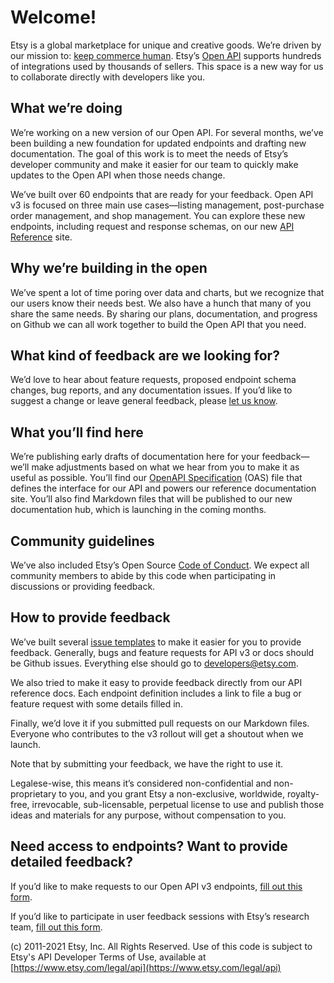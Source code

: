 # Welcome!

Etsy is a global marketplace for unique and creative goods. We’re driven by our mission to: [keep commerce human](https://www.etsy.com/about). Etsy’s [Open API](https://etsy.com/developers) supports hundreds of integrations used by thousands of sellers. This space is a new way for us to collaborate directly with developers like you.

## What we’re doing

We’re working on a new version of our Open API. For several months, we’ve been building a new foundation for updated endpoints and drafting new documentation. The goal of this work is to meet the needs of Etsy’s developer community and make it easier for our team to quickly make updates to the Open API when those needs change.



We’ve built over 60 endpoints that are ready for your feedback. Open API v3 is focused on three main use cases—listing management, post-purchase order management, and shop management. You can explore these new endpoints, including request and response schemas, on our new [API Reference](https://www.etsy.com/openapi/developers) site.

## Why we’re building in the open

We’ve spent a lot of time poring over data and charts, but we recognize that our users know their needs best. We also have a hunch that many of you share the same needs. By sharing our plans, documentation, and progress on Github we can all work together to build the Open API that you need.

## What kind of feedback are we looking for?

We’d love to hear about feature requests, proposed endpoint schema changes, bug reports, and any documentation issues. If you’d like to suggest a change or leave general feedback, please [let us know](https://github.com/etsy/open-api/issues/new/choose).

## What you’ll find here

We’re publishing early drafts of documentation here for your feedback—we’ll make adjustments based on what we hear from you to make it as useful as possible. You’ll find our [OpenAPI Specification](http://spec.openapis.org/oas/v3.0.3) (OAS) file that defines the interface for our API and powers our reference documentation site. You’ll also find Markdown files that will be published to our new documentation hub, which is launching in the coming months.

## Community guidelines

We’ve also included Etsy’s Open Source [Code of Conduct](https://etsy.github.io/codeofconduct.html). We expect all community members to abide by this code when participating in discussions or providing feedback.

## How to provide feedback

We’ve built several [issue templates](https://github.com/etsy/open-api/issues/new/choose) to make it easier for you to provide feedback. Generally, bugs and feature requests for API v3 or docs should be Github issues. Everything else should go to [developers@etsy.com](mailto:developers@etsy.com).

We also tried to make it easy to provide feedback directly from our API reference docs. Each endpoint definition includes a link to file a bug or feature request with some details filled in.

Finally, we’d love it if you submitted pull requests on our Markdown files. Everyone who contributes to the v3 rollout will get a shoutout when we launch.

Note that by submitting your feedback, we have the right to use it.

Legalese-wise, this means it’s considered non-confidential and non-proprietary to you, and you grant Etsy a non-exclusive, worldwide, royalty-free, irrevocable, sub-licensable, perpetual license to use and publish those ideas and materials for any purpose, without compensation to you.
## Need access to endpoints? Want to provide detailed feedback?

If you’d like to make requests to our Open API v3 endpoints, [fill out this form](https://docs.google.com/forms/d/e/1FAIpQLSc4qzVlgjkzEkaQvpgX00xvJLjlomRoS-60G9ob_FqCfmbCrA/viewform?usp=sf_link).



If you’d like to participate in user feedback sessions with Etsy’s research team, [fill out this form](https://docs.google.com/forms/d/e/1FAIpQLSdSzNrZxDCv1KHlvQfrNIJ9sNzYfivn_cgHA9rDkFMBZ08Kaw/viewform?usp=sf_link).



(c) 2011-2021 Etsy, Inc. All Rights Reserved. Use of this code is subject to Etsy's API Developer Terms of Use, available at [https://www.etsy.com/legal/api](https://www.etsy.com/legal/api)